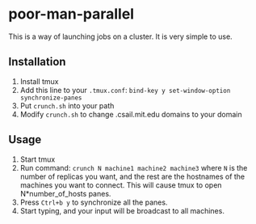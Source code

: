 # poor-man-parallel

This is a way of launching jobs on a cluster. It is very simple to use.

## Installation
1. Install tmux
2. Add this line to your `.tmux.conf`: 
  `bind-key y set-window-option synchronize-panes`
3. Put `crunch.sh` into your path
4. Modify `crunch.sh` to change .csail.mit.edu domains to your domain

## Usage
1. Start tmux
2. Run command: `crunch N machine1 machine2 machine3` where `N` is the number of replicas you want, and the rest are the hostnames of the machines you want to connect. This will cause tmux to open N*number_of_hosts panes.
3. Press `Ctrl+b y` to synchronize all the panes.
4. Start typing, and your input will be broadcast to all machines.
